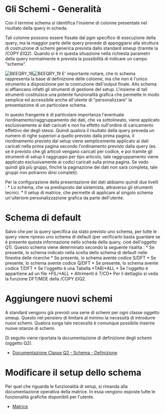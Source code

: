 # Gli Schemi - Generalità

Con il termine schema si identifica l'insieme di colonne presentate nel risultato della query in scheda.

Tali colonne possono essere fissate dal pgm specifico di esecuzione della query, ma la maggior parte delle query prevede di appoggiarsi alla struttura di costruzione di schemi generica prevista dallo standard smeup (tramite la /COPY £IQ2). Quando si è in questa situazione nella richiesta parametri della query normalmente è prevista la possibilità di indicare un campo "schema".

![B£EQRY_18](http://localhost:3000/immagini/B£EQRY_A03/BXEQRY_18.png)![B£EQRY_19](http://localhost:3000/immagini/B£EQRY_A03/BXEQRY_19.png)
E' importante notare, che lo schema rappresenta la base di definizione delle colonne, ma che non è l'unico strumento a disposizione per la costruzione dell'output finale. Allo schema si affiancano infatti gli strumenti di gestione del setup. L'insieme di tali strumenti costituisce una potente funzionalità grafica che permette in modo semplice ed accessibile anche all'utente di "personalizzare" la presentazione di un particolare schema.

In questo frangente è di particolare importanza l'eventuale riordinamento/raggruppamento dei dati, che va sottolineato, viene applicato esclusivamente ai dati caricati e non ha effetto sull'ordine di caricamento effettivo dei degli stessi. Quindi qualora il risultato della query preveda un numero di righe superiori a quello previsto dalla prima pagina, il riordinamento previsto dal setup viene semplicemente applicato ai dati caricati nella prima pagina secondo l'ordinamento previsto dalla query (es. se è previsto che gli articoli vengano caricati per codice, e poi tramite gli strumenti di setup li raggruppo per tipo articolo, tale raggruppamento viene applicato esclusivamente ai codici caricati sulla prima pagina. Se vedo quindi già più gruppi, finchè la paginazione dei dati non sarà completa, tale gruppi non potranno dirsi completi).

Per la configurazione della presentazione dei dati abbiamo quindi due livelli : 
\* Lo schema, che va predisposto dal sistemista, attraverso gli strumenti tecnici.
\* Il setup di matrice, che permette di applicare al singolo schema un'ulteriore personalizzazione grafica da parte dell'utente.

# Schema di default
Salvo che per la query specifica sia stato previsto uno schema, per tutte le query viene ripreso uno schema di default (per verificarlo basta guardare se è presente questa informazione nello scheda della query, cioè dell'oggetto Q1). Questo schema viene determinato secondo la seguente risalita : 
\* Se presente, lo schema indicato nella scelta dello schema di default nelle finestra delle ricerche
\* Se presente, lo schema avente codice S/DFT
\* Se presente, lo schema avente codice Q/DFT
\* Se presente, lo schema avente codice T/DFT
\* Se l'oggetto è una Tabella \*TAB/\*ALL
\* Se l'oggetto è appartiene ad un file \*FIL/\*ALL
\* Altrimenti è T/CD\*
Per il dettaglio si veda la funzione DFT/MDE della /COPY £IQ2.

# Aggiungere nuovi schemi
A standard vengono già previsti una serie di schemi per ogni classe oggetto smeup. Questo nel pensiero di limitare al minimo la necessità di introdurre nuovi schemi. Qualora sorga tale necessità è comunque possibile inserire nuove istanze di schemi.

Di seguito viene riportata la documentazione di definizione degli schemi (oggetto Q2).

- [Documentazione Classe Q2 - Schema - Definizione](Sorgenti/OG/OG/Q201)

# Modificare il setup dello schema
Per quel che riguarda le funzionalità di setup, si rimanda alla documentazione operativa della matrice. In essa vengono esposte tutte le funzionalità grafiche disponibili per l'utente.

- [Matrice](Sorgenti/DOC_OPE/TA/B£AMO/LOCEXB)


